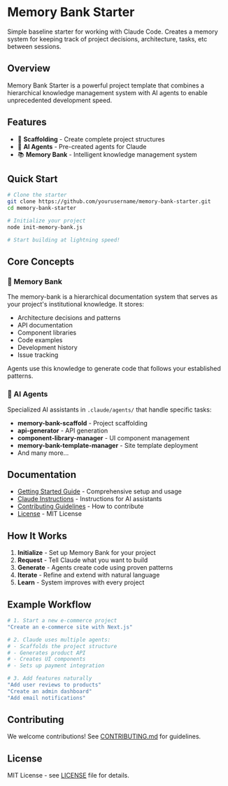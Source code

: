 # Memory Bank Starter

Simple baseline starter for working with Claude Code. Creates a memory system for keeping track of project decisions, architecture, tasks, etc between sessions. 

## Overview

Memory Bank Starter is a powerful project template that combines a hierarchical knowledge management system with AI agents to enable unprecedented development speed. 

## Features

- 🚀 **Scaffolding** - Create complete project structures
- 🤖 **AI Agents** - Pre-created agents for Claude
- 📚 **Memory Bank** - Intelligent knowledge management system

## Quick Start

```bash
# Clone the starter
git clone https://github.com/yourusername/memory-bank-starter.git
cd memory-bank-starter

# Initialize your project
node init-memory-bank.js

# Start building at lightning speed!
```

## Core Concepts

### 🧠 Memory Bank
The memory-bank is a hierarchical documentation system that serves as your project's institutional knowledge. It stores:
- Architecture decisions and patterns
- API documentation
- Component libraries
- Code examples
- Development history
- Issue tracking

Agents use this knowledge to generate code that follows your established patterns.

### 🤖 AI Agents
Specialized AI assistants in `.claude/agents/` that handle specific tasks:
- **memory-bank-scaffold** - Project scaffolding
- **api-generator** - API generation
- **component-library-manager** - UI component management
- **memory-bank-template-manager** - Site template deployment
- And many more...


## Documentation

- [Getting Started Guide](README-STARTER.md) - Comprehensive setup and usage
- [Claude Instructions](CLAUDE.md) - Instructions for AI assistants
- [Contributing Guidelines](CONTRIBUTING.md) - How to contribute
- [License](LICENSE) - MIT License


## How It Works

1. **Initialize** - Set up Memory Bank for your project
2. **Request** - Tell Claude what you want to build
3. **Generate** - Agents create code using proven patterns
4. **Iterate** - Refine and extend with natural language
5. **Learn** - System improves with every project

## Example Workflow

```bash
# 1. Start a new e-commerce project
"Create an e-commerce site with Next.js"

# 2. Claude uses multiple agents:
# - Scaffolds the project structure
# - Generates product API
# - Creates UI components
# - Sets up payment integration

# 3. Add features naturally
"Add user reviews to products"
"Create an admin dashboard"
"Add email notifications"

```

## Contributing

We welcome contributions! See [CONTRIBUTING.md](CONTRIBUTING.md) for guidelines.

## License

MIT License - see [LICENSE](LICENSE) file for details.
